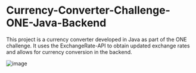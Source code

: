 # Currency-Converter-Challenge-ONE-Java-Backend
This project is a currency converter developed in Java as part of the ONE challenge. It uses the ExchangeRate-API to obtain updated exchange rates and allows for currency conversion in the backend.

![image](https://github.com/BGBladimir/Currency-Converter-Challenge-ONE-Java-Backend/assets/31937490/1f80e198-228f-48eb-8364-1794f00b32ba)


